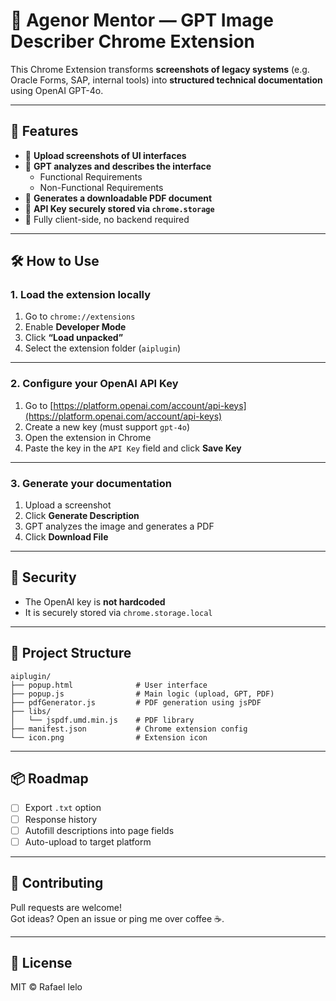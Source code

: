 # 🧠 Agenor Mentor — GPT Image Describer Chrome Extension

This Chrome Extension transforms **screenshots of legacy systems** (e.g. Oracle Forms, SAP, internal tools) into **structured technical documentation** using OpenAI GPT-4o.

---

## 🚀 Features

- 📸 **Upload screenshots of UI interfaces**
- 🧠 **GPT analyzes and describes the interface**
  - Functional Requirements
  - Non-Functional Requirements
- 🧾 **Generates a downloadable PDF document**
- 🔐 **API Key securely stored via `chrome.storage`**
- 🧩 Fully client-side, no backend required

---

## 🛠️ How to Use

### 1. Load the extension locally

1. Go to `chrome://extensions`
2. Enable **Developer Mode**
3. Click **“Load unpacked”**
4. Select the extension folder (`aiplugin`)

---

### 2. Configure your OpenAI API Key

1. Go to [https://platform.openai.com/account/api-keys](https://platform.openai.com/account/api-keys)
2. Create a new key (must support `gpt-4o`)
3. Open the extension in Chrome
4. Paste the key in the `API Key` field and click **Save Key**

---

### 3. Generate your documentation

1. Upload a screenshot
2. Click **Generate Description**
3. GPT analyzes the image and generates a PDF
4. Click **Download File**

---

## 🔐 Security

- The OpenAI key is **not hardcoded**
- It is securely stored via `chrome.storage.local`

---

## 📂 Project Structure

```
aiplugin/
├── popup.html              # User interface
├── popup.js                # Main logic (upload, GPT, PDF)
├── pdfGenerator.js         # PDF generation using jsPDF
├── libs/
│   └── jspdf.umd.min.js    # PDF library
├── manifest.json           # Chrome extension config
└── icon.png                # Extension icon
```

---

## 📦 Roadmap

- [ ] Export `.txt` option
- [ ] Response history
- [ ] Autofill descriptions into page fields
- [ ] Auto-upload to target platform

---

## 🤝 Contributing

Pull requests are welcome!  
Got ideas? Open an issue or ping me over coffee ☕.

---

## 📄 License

MIT © Rafael Ielo